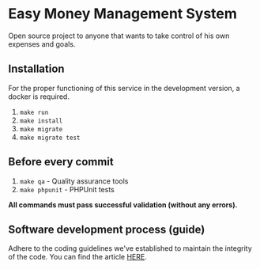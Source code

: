 # Easy Money Management System
Open source project to anyone that wants to take control of his own expenses and goals.

## Installation
For the proper functioning of this service in the development version, a docker is required.
1. ```make run```
2. ```make install```
3. ```make migrate```
4. ```make migrate test```

## Before every commit
1. ```make qa``` - Quality assurance tools
2. ```make phpunit``` - PHPUnit tests

**All commands must pass successful validation (without any errors).**

## Software development process (guide)
Adhere to the coding guidelines we've established to maintain the integrity of the code. You can find the article [HERE](https://angloville.atlassian.net/wiki/spaces/SD/pages/33841/Software+development+process).
